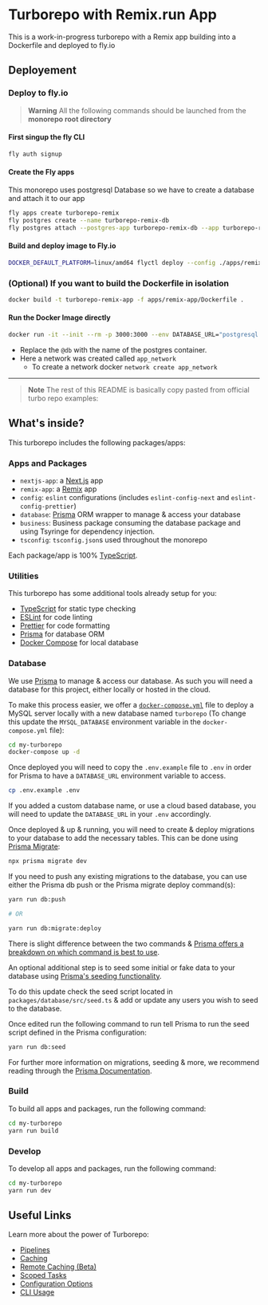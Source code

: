 # Turborepo with Remix.run App

This is a work-in-progress turborepo with a Remix app building into a Dockerfile and deployed to fly.io



## Deployement

### Deploy to fly.io

> **Warning**
> All the following commands should be launched from the **monorepo root directory**

#### First singup the fly CLI

```bash
fly auth signup
```

#### Create the Fly apps

This monorepo uses postgresql Database so we have to create a database and attach it to our app

```bash
fly apps create turborepo-remix
fly postgres create --name turborepo-remix-db
fly postgres attach --postgres-app turborepo-remix-db --app turborepo-remix
```

#### Build and deploy image to Fly.io

```bash
DOCKER_DEFAULT_PLATFORM=linux/amd64 flyctl deploy --config ./apps/remix-app/fly.toml --dockerfile ./apps/remix-app/Dockerfile
```

### (Optional) If you want to build the Dockerfile in isolation

```bash
docker build -t turborepo-remix-app -f apps/remix-app/Dockerfile .
```

#### Run the Docker Image directly

```bash
docker run -it --init --rm -p 3000:3000 --env DATABASE_URL="postgresql://postgres:postgres@db:5432/postgres" --network=app_network turborepo-remix-app
```

- Replace the `@db` with the name of the postgres container.
- Here a network was created called `app_network`
  - To create a network docker `network create app_network`

---

> **Note**
> The rest of this README is basically copy pasted from official turbo repo examples:


## What's inside?

This turborepo includes the following packages/apps:

### Apps and Packages

- `nextjs-app`: a [Next.js](https://nextjs.org) app
- `remix-app`: a [Remix](https://remix.run) app
- `config`: `eslint` configurations (includes `eslint-config-next` and `eslint-config-prettier`)
- `database`: [Prisma](https://prisma.io/) ORM wrapper to manage & access your database
- `business`: Business package consuming the database package and using Tsyringe for dependency injection.
- `tsconfig`: `tsconfig.json`s used throughout the monorepo

Each package/app is 100% [TypeScript](https://www.typescriptlang.org/).

### Utilities

This turborepo has some additional tools already setup for you:

- [TypeScript](https://www.typescriptlang.org/) for static type checking
- [ESLint](https://eslint.org/) for code linting
- [Prettier](https://prettier.io) for code formatting
- [Prisma](https://prisma.io/) for database ORM
- [Docker Compose](https://docs.docker.com/compose/) for local database

### Database

We use [Prisma](https://prisma.io/) to manage & access our database. As such you will need a database for this project, either locally or hosted in the cloud.

To make this process easier, we offer a [`docker-compose.yml`](https://docs.docker.com/compose/) file to deploy a MySQL server locally with a new database named `turborepo` (To change this update the `MYSQL_DATABASE` environment variable in the `docker-compose.yml` file):

```bash
cd my-turborepo
docker-compose up -d
```

Once deployed you will need to copy the `.env.example` file to `.env` in order for Prisma to have a `DATABASE_URL` environment variable to access.

```bash
cp .env.example .env
```

If you added a custom database name, or use a cloud based database, you will need to update the `DATABASE_URL` in your `.env` accordingly.

Once deployed & up & running, you will need to create & deploy migrations to your database to add the necessary tables. This can be done using [Prisma Migrate](https://www.prisma.io/migrate):

```bash
npx prisma migrate dev
```

If you need to push any existing migrations to the database, you can use either the Prisma db push or the Prisma migrate deploy command(s):

```bash
yarn run db:push

# OR

yarn run db:migrate:deploy
```

There is slight difference between the two commands & [Prisma offers a breakdown on which command is best to use](https://www.prisma.io/docs/concepts/components/prisma-migrate/db-push#choosing-db-push-or-prisma-migrate).

An optional additional step is to seed some initial or fake data to your database using [Prisma's seeding functionality](https://www.prisma.io/docs/guides/database/seed-database).

To do this update check the seed script located in `packages/database/src/seed.ts` & add or update any users you wish to seed to the database.

Once edited run the following command to run tell Prisma to run the seed script defined in the Prisma configuration:

```bash
yarn run db:seed
```

For further more information on migrations, seeding & more, we recommend reading through the [Prisma Documentation](https://www.prisma.io/docs/).

### Build

To build all apps and packages, run the following command:

```bash
cd my-turborepo
yarn run build
```

### Develop

To develop all apps and packages, run the following command:

```bash
cd my-turborepo
yarn run dev
```

## Useful Links

Learn more about the power of Turborepo:

- [Pipelines](https://turborepo.org/docs/features/pipelines)
- [Caching](https://turborepo.org/docs/features/caching)
- [Remote Caching (Beta)](https://turborepo.org/docs/features/remote-caching)
- [Scoped Tasks](https://turborepo.org/docs/features/scopes)
- [Configuration Options](https://turborepo.org/docs/reference/configuration)
- [CLI Usage](https://turborepo.org/docs/reference/command-line-reference)

